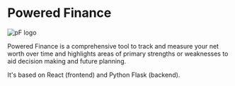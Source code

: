 # Powered Finance

![pF logo](https://i.imgur.com/tV0gIpQ.png)


Powered Finance is a comprehensive tool to track and measure your net worth over time and highlights areas of primary strengths or weaknesses to aid decision making and future planning.

It's based on React (frontend) and Python Flask (backend). 
